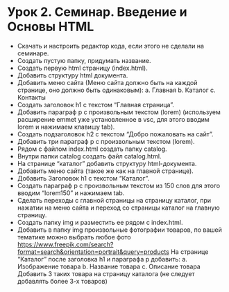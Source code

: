 # Урок 2. Семинар. Введение и Основы HTML

* Скачать и настроить редактор кода, если этого не сделали на семинаре.
* Создать пустую папку, придумать название.
* Создать первую html страницу (index.html).
* Добавить структуру html документа.
* Добавить меню сайта (Меню сайта должно быть на каждой странице, оно должно быть одинаковым): a. Главная b. Каталог c. Контакты
* Создать заголовок h1 с текстом “Главная страница”.
* Добавить параграф p с произвольным текстом (lorem) (используем расширение emmet уже установленное в vsc, для этого вводим lorem и нажимаем клавишу tab).
* Создать подзаголовок h2 с текстом “Добро пожаловать на сайт”.
* Добавить три параграф p с произвольным текстом (lorem).
*  Рядом с файлом index.html создать папку catalog.
*  Внутри папки catalog создать файл catalog.html.
*  На странице “каталог” добавить структуру html-документа.
*  Добавить меню сайта (такое же как на главной странице).
*  Добавить Заголовок h1 с текстом “Каталог”.
*  Создать параграф p с произвольным текстом из 150 слов для этого вводим “lorem150” и нажимаем tab.
*  Сделать переходы с главной страницы на страницу каталог, при нажатии на меню сайта и переход со страницы каталог на главную страницу.
*  Создать папку img и разместить ее рядом с index.html.
*  Добавить в папку img произвольные фотографии товаров, по вашей тематике можно выбрать любое фото https://www.freepik.com/search?format=search&orientation=portrait&query=products
  На странице “Каталог” после заголовка h1 и параграфа p добавить:
   a. Изображение товара
   b. Название товара 
   c. Описание товара
  Добавить 3 таких товара на страницу каталога (не следует добавлять более 3-х товаров)